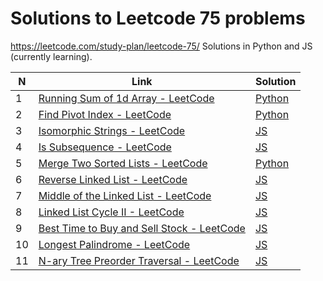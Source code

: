 # Solutions to Leetcode 75 problems
https://leetcode.com/study-plan/leetcode-75/
Solutions in Python and JS (currently learning).

| N   | Link                                                                                                         | Solution                                      |
| --- | ------------------------------------------------------------------------------------------------------------ | --------------------------------------------- |
| 1   | [Running Sum of 1d Array - LeetCode](https://leetcode.com/problems/running-sum-of-1d-array/)                 | [Python](problems/1480_running_sum.md)        |
| 2   | [Find Pivot Index - LeetCode](https://leetcode.com/problems/find-pivot-index/description/)                   | [Python](problems/724_pivot_index.py)         |
| 3   | [Isomorphic Strings - LeetCode](https://leetcode.com/problems/isomorphic-strings/description/)               | [JS](problems/205_isomorphic_strings.js)      |
| 4   | [Is Subsequence - LeetCode](https://leetcode.com/problems/is-subsequence/description/)                       | [JS](problems/392_is_subsequence.js)          |
| 5   | [Merge Two Sorted Lists - LeetCode](https://leetcode.com/problems/merge-two-sorted-lists/)                   | [Python](problems/21_merge_2_sorted_lists.py) |
| 6   | [Reverse Linked List - LeetCode](https://leetcode.com/problems/reverse-linked-list/)                         | [JS](problems/206_reverse_linked_list.js)     |
| 7   | [Middle of the Linked List - LeetCode](https://leetcode.com/problems/middle-of-the-linked-list/)             | [JS](problems/876_middle_of_linked_list.js)   |
| 8   | [Linked List Cycle II - LeetCode](https://leetcode.com/problems/linked-list-cycle-ii/)                       | [JS](problems/142_linked_list_cycle2.js)      |
| 9   | [Best Time to Buy and Sell Stock - LeetCode](https://leetcode.com/problems/best-time-to-buy-and-sell-stock/) | [JS](problems/121_best_time_stocks.js)        |
| 10  | [Longest Palindrome - LeetCode](https://leetcode.com/problems/longest-palindrome/)                           | [JS](problems/409_longest_palindrome.js)      | 
| 11  | [N-ary Tree Preorder Traversal - LeetCode](https://leetcode.com/problems/n-ary-tree-preorder-traversal/)     | [JS](problems/589_nary_tree_preorder.js)      | 